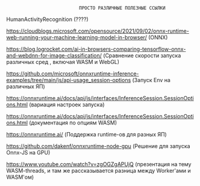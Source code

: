                                ПРОСТО РАЗЛИЧНЫЕ ПОЛЕЗНЫЕ ССЫЛКИ

HumanActivityRecognition (????)


https://cloudblogs.microsoft.com/opensource/2021/09/02/onnx-runtime-web-running-your-machine-learning-model-in-browser/ (ONNX)

https://blog.logrocket.com/ai-in-browsers-comparing-tensorflow-onnx-and-webdnn-for-image-classification/ (Сравнение скорости запуска различных сред , включая WASM и WebGL)

https://github.com/microsoft/onnxruntime-inference-examples/tree/main/js/api-usage_session-options (Запуск Env на различных ЯП)

https://onnxruntime.ai/docs/api/js/interfaces/InferenceSession.SessionOptions.html (вариация настроек запуска)

https://onnxruntime.ai/docs/api/js/interfaces/InferenceSession.SessionOptions.html (документация по опциям WASM)

https://onnxruntime.ai/ (Поддержка runtime-ов для разных ЯП)

https://github.com/dakenf/onnxruntime-node-gpu (Решение для запуска Onnx-JS на GPU)

https://www.youtube.com/watch?v=zgOGZgAPUjQ (презентация на тему WASM-threads, и там же рассказывается разница между Worker'ами и WASM'ом)


